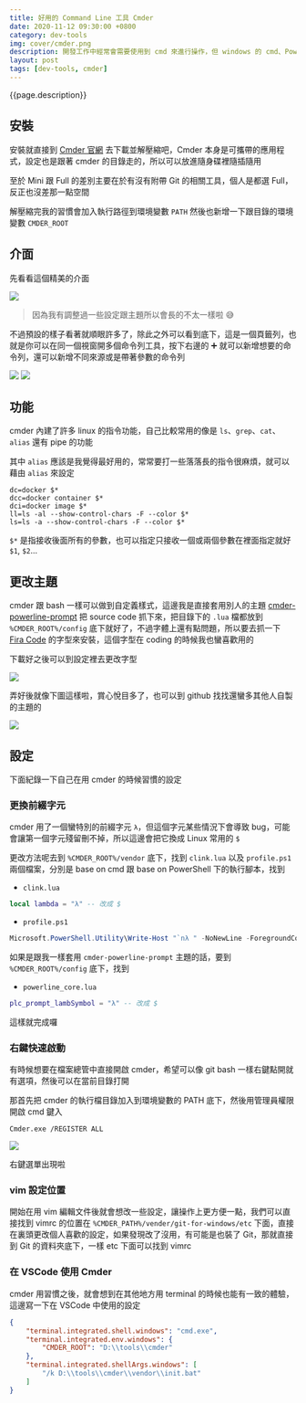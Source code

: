 ```yaml
---
title: 好用的 Command Line 工具 Cmder
date: 2020-11-12 09:30:00 +0800
category: dev-tools
img: cover/cmder.png
description: 開發工作中經常會需要使用到 cmd 來進行操作，但 windows 的 cmd、PowerShell 都不是太美觀，操作上也沒有很順手，通常都是為了用某些工具才會打開來用，今天就來用看看這個功能強大的 command line 工具 cmder，用過之後甚至可以都在 command line 上面做操作就像在 linux 一樣
layout: post
tags: [dev-tools, cmder]
---
```


{{page.description}}

## 安裝
安裝就直接到 [Cmder 官網](https://cmder.net/) 去下載並解壓縮吧，Cmder 本身是可攜帶的應用程式，設定也是跟著 cmder 的目錄走的，所以可以放進隨身碟裡隨插隨用

至於 Mini 跟 Full 的差別主要在於有沒有附帶 Git 的相關工具，個人是都選 Full，反正也沒差那一點空間

解壓縮完我的習慣會加入執行路徑到環境變數 `PATH`
然後也新增一下跟目錄的環境變數 `CMDER_ROOT`
## 介面
先看看這個精美的介面

![]({{site.baseurl}}/assets/img/cmder2.png)

> 因為我有調整過一些設定跟主題所以會長的不太一樣啦 😅

不過預設的樣子看著就順眼許多了，除此之外可以看到底下，這是一個頁籤列，也就是你可以在同一個視窗開多個命令列工具，按下右邊的 ➕ 就可以新增想要的命令列，還可以新增不同來源或是帶著參數的命令列

![]({{site.baseurl}}/assets/img/cmder3.png)
![]({{site.baseurl}}/assets/img/cmder4.png)
## 功能
cmder 內建了許多 linux 的指令功能，自己比較常用的像是 `ls`、`grep`、`cat`、`alias` 還有 pipe 的功能

其中 `alias` 應該是我覺得最好用的，常常要打一些落落長的指令很麻煩，就可以藉由 `alias` 來設定

```shell
dc=docker $*
dcc=docker container $*
dci=docker image $*
ll=ls -al --show-control-chars -F --color $*
ls=ls -a --show-control-chars -F --color $*
```

`$*` 是指接收後面所有的參數，也可以指定只接收一個或兩個參數在裡面指定就好 `$1`, `$2`...

## 更改主題

cmder 跟 bash 一樣可以做到自定義樣式，這邊我是直接套用別人的主題 [cmder-powerline-prompt](https://github.com/AmrEldib/cmder-powerline-prompt)
把 source code 抓下來，把目錄下的 `.lua` 檔都放到 `%CMDER_ROOT%/config` 底下就好了，不過字體上還有點問題，所以要去抓一下 [Fira Code](https://github.com/tonsky/FiraCode/releases) 的字型來安裝，這個字型在 coding 的時候我也蠻喜歡用的

下載好之後可以到設定裡去更改字型

![]({{site.baseurl}}/assets/img/cmder6.png)

弄好後就像下圖這樣啦，賞心悅目多了，也可以到 github 找找還蠻多其他人自製的主題的

![]({{site.baseurl}}/assets/img/cmder5.png)

## 設定
下面紀錄一下自己在用 cmder 的時候習慣的設定

### 更換前綴字元
cmder 用了一個蠻特別的前綴字元 `λ`，但這個字元某些情況下會導致 bug，可能會讓第一個字元殘留刪不掉，所以這邊會把它換成 Linux 常用的 `$`

更改方法呢去到 `%CMDER_ROOT%/vendor` 底下，找到 `clink.lua` 以及 `profile.ps1` 兩個檔案，分別是 base on cmd 跟 base on PowerShell 下的執行腳本，找到

+ `clink.lua`

```lua
local lambda = "λ" -- 改成 $
```

+ `profile.ps1`

```powershell
Microsoft.PowerShell.Utility\Write-Host "`nλ " -NoNewLine -ForegroundColor "DarkGray" # 一樣改成 $
```

如果是跟我一樣套用 `cmder-powerline-prompt` 主題的話，要到 `%CMDER_ROOT%/config` 底下，找到

+ `powerline_core.lua`

```lua
plc_prompt_lambSymbol = "λ" -- 改成 $
```

這樣就完成囉

### 右鍵快速啟動
有時候想要在檔案總管中直接開啟 cmder，希望可以像 git bash 一樣右鍵點開就有選項，然後可以在當前目錄打開

那首先把 cmder 的執行檔目錄加入到環境變數的 PATH 底下，然後用管理員權限開啟 cmd 鍵入

```shell
Cmder.exe /REGISTER ALL
```

![]({{site.baseurl}}/assets/img/cmder7.png)

右鍵選單出現啦

### vim 設定位置
開始在用 vim 編輯文件後就會想改一些設定，讓操作上更方便一點，我們可以直接找到 vimrc 的位置在 `%CMDER_PATH%/vender/git-for-windows/etc` 下面，直接在裏頭更改個人喜歡的設定，如果發現改了沒用，有可能是也裝了 Git，那就直接到 Git 的資料夾底下，一樣 etc 下面可以找到 vimrc

### 在 VSCode 使用 Cmder
cmder 用習慣之後，就會想到在其他地方用 terminal 的時候也能有一致的體驗，這邊寫一下在 VSCode 中使用的設定

```json
{
    "terminal.integrated.shell.windows": "cmd.exe",
    "terminal.integrated.env.windows": {
        "CMDER_ROOT": "D:\\tools\\cmder"
    },
    "terminal.integrated.shellArgs.windows": [
        "/k D:\\tools\\cmder\\vendor\\init.bat"
    ]
}
```
